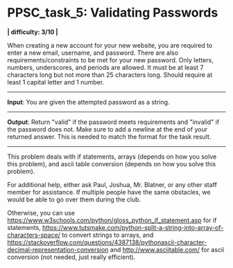 # PPSC_task_5: Validating Passwords
**| difficulty: 3/10 |**

When creating a new account for your new website, you are required to enter a new email, username, and password. There are also requirements/constraints to be met for your new password. Only letters, numbers, underscores, and periods are allowed. It must be at least 7 characters long but not more than 25 characters long. Should require at least 1 capital letter and 1 number. 
__________________________________________________________________________________
**Input**:
You are given the attempted password as a string. 
__________________________________________________________________________________
**Output**:
Return "valid" if the password meets requirements and "invalid" if the password does not. Make sure to add a newline at the end of your returned answer. This is needed to match the format for the task result.
__________________________________________________________________________________
This problem deals with if statements, arrays (depends on how you solve this problem), and ascii table conversion (depends on how you solve this problem). 

For additional help, either ask Paul, Joshua, Mr. Blatner, or any other staff member for assistance. If multiple people have the same obstacles, we would be able to go over them during the club. 

Otherwise, you can use https://www.w3schools.com/python/gloss_python_if_statement.asp for if statements, https://www.tutsmake.com/python-split-a-string-into-array-of-characters-space/ to convert strings to arrays, and https://stackoverflow.com/questions/4387138/pythonascii-character-decimal-representation-conversion and http://www.asciitable.com/ for ascii conversion (not needed, just really efficient). 
